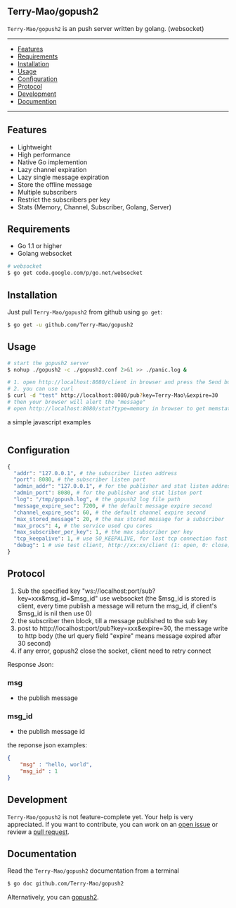 ## Terry-Mao/gopush2
`Terry-Mao/gopush2` is an push server written by golang. (websocket)

---------------------------------------
  * [Features](#features)
  * [Requirements](#requirements)
  * [Installation](#installation)
  * [Usage](#usage)
  * [Configuration](#configuration)
  * [Protocol](#protocol)
  * [Development](#development)
  * [Documention](#documentation)

---------------------------------------


## Features
 * Lightweight
 * High performance
 * Native Go implemention
 * Lazy channel expiration
 * Lazy single message expiration
 * Store the offline message
 * Multiple subscribers
 * Restrict the subscribers per key
 * Stats (Memory, Channel, Subscriber, Golang, Server)

## Requirements
 * Go 1.1 or higher
 * Golang websocket

```sh
# websocket
$ go get code.google.com/p/go.net/websocket 
```

## Installation
Just pull `Terry-Mao/gopush2` from github using `go get`:

```sh
$ go get -u github.com/Terry-Mao/gopush2
```

## Usage
```sh
# start the gopush2 server
$ nohup ./gopush2 -c ./gopush2.conf 2>&1 >> ./panic.log &

# 1. open http://localhost:8080/client in browser and press the Send button (modify the gopush2.conf, set debug to 1)
# 2. you can use curl
$ curl -d "test" http://localhost:8080/pub?key=Terry-Mao\&expire=30
# then your browser will alert the "message"
# open http://localhost:8080/stat?type=memory in browser to get memstats(type: memory, server, channel, subscriber, golang, config)
```
a simple javascript examples
```javascript
```

## Configuration
```python
{
  "addr": "127.0.0.1", # the subscriber listen address
  "port": 8080, # the subscriber listen port
  "admin_addr": "127.0.0.1", # for the publisher and stat listen address
  "admin_port": 8080, # for the publisher and stat listen port
  "log": "/tmp/gopush.log", # the gopush2 log file path
  "message_expire_sec": 7200, # the default message expire second
  "channel_expire_sec": 60, # the default channel expire second
  "max_stored_message": 20, # the max stored message for a subscriber
  "max_procs": 4, # the service used cpu cores
  "max_subscriber_per_key": 1, # the max subscriber per key
  "tcp_keepalive": 1, # use SO_KEEPALIVE, for lost tcp connection fast detection (1: open, 0: close)
  "debug": 1 # use test client, http://xx:xx/client (1: open, 0: close)
}
```

## Protocol
 1. Sub the specified key "ws://localhost:port/sub?key=xxx&msg_id=$msg_id" use websocket (the $msg_id is stored is client, every time publish a message will return the msg_id, if client's $msg_id is nil then use 0)
 2. the subscriber then block, till a message published to the sub key
 3. post to http://localhost:port/pub?key=xxx&expire=30, the message write to http body (the url query field "expire" means message expired after 30 second)
 4. if any error, gopush2 close the socket, client need to retry connect

Response Json:
### msg
* the publish message

### msg_id
* the publish message id

the reponse json examples:
```json
{
    "msg" : "hello, world",
    "msg_id" : 1
}
```

## Development
`Terry-Mao/gopush2` is not feature-complete yet. Your help is very appreciated.
If you want to contribute, you can work on an [open issue](https://github.com/Terry-Mao/gopush2/issues?state=open) or review a [pull request](https://github.com/Terry-Mao/gopush2/pulls).

## Documentation
Read the `Terry-Mao/gopush2` documentation from a terminal
```sh
$ go doc github.com/Terry-Mao/gopush2
```

Alternatively, you can [gopush2](http://go.pkgdoc.org/github.com/Terry-Mao/gopush2).

